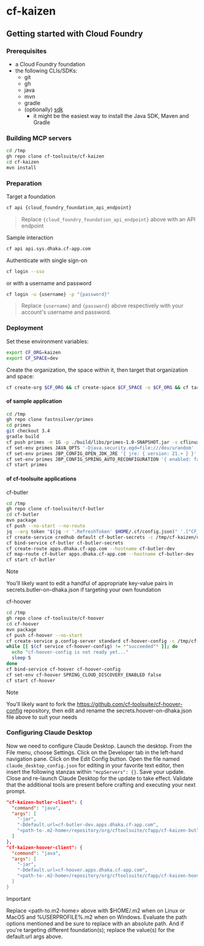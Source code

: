 # cf-kaizen

## Getting started with Cloud Foundry

### Prerequisites

* a Cloud Foundry foundation
* the following CLIs/SDKs:
  * git
  * gh
  * java
  * mvn
  * gradle
  * (optionally) [sdk](https://sdkman.io/)
    * it might be the easiest way to install the Java SDK, Maven and Gradle

### Building MCP servers

```bash
cd /tmp
gh repo clone cf-toolsuite/cf-kaizen
cd cf-kaizen
mvn install
```

### Preparation

Target a foundation

```bash
cf api {cloud_foundry_foundation_api_endpoint}
```

> Replace `{cloud_foundry_foundation_api_endpoint}` above with an API endpoint

Sample interaction

```bash
cf api api.sys.dhaka.cf-app.com
```

Authenticate with single sign-on

```bash
cf login --sso
```

or with a username and password

```bash
cf login -u {username} -p "{password}"
```

> Replace `{username}` and `{password}` above respectively with your account's username and password.

### Deployment

Set these environment variables:

```bash
export CF_ORG=kaizen
export CF_SPACE=dev
```

Create the organization, the space within it, then target that organization and space:

```bash
cf create-org $CF_ORG && cf create-space $CF_SPACE -o $CF_ORG && cf target -o $CF_ORG -s $CF_SPACE
```

#### of sample application

```bash
cd /tmp
gh repo clone fastnsilver/primes
cd primes
git checkout 3.4
gradle build
cf push primes -m 1G -p ./build/libs/primes-1.0-SNAPSHOT.jar -s cflinuxfs4 --no-start
cf set-env primes JAVA_OPTS '-Djava.security.egd=file:///dev/urandom'
cf set-env primes JBP_CONFIG_OPEN_JDK_JRE '{ jre: { version: 21.+ } }'
cf set-env primes JBP_CONFIG_SPRING_AUTO_RECONFIGURATION '{ enabled: false }'
cf start primes
```

#### of cf-toolsuite applications

cf-butler 

```bash
cd /tmp
gh repo clone cf-toolsuite/cf-butler
cd cf-butler
mvn package
cf push --no-start --no-route
jq --arg token "$(jq -r '.RefreshToken' $HOME/.cf/config.json)" '.["CF_REFRESH-TOKEN"] = $token' /tmp/cf-kaizen/config/secrets.butler-on-dhaka.json > /tmp/cf-kaizen/config/secrets.butler-on-dhaka-updated.json
cf create-service credhub default cf-butler-secrets -c /tmp/cf-kaizen/config/secrets.butler-on-dhaka-updated.json
cf bind-service cf-butler cf-butler-secrets
cf create-route apps.dhaka.cf-app.com --hostname cf-butler-dev
cf map-route cf-butler apps.dhaka.cf-app.com --hostname cf-butler-dev 
cf start cf-butler
```

> [!NOTE]
> You'll likely want to edit a handful of appropriate key-value pairs in secrets.butler-on-dhaka.json if targeting your own foundation

cf-hoover

```bash
cd /tmp
gh repo clone cf-toolsuite/cf-hoover
cd cf-hoover
mvn package
cf push cf-hoover --no-start
cf create-service p.config-server standard cf-hoover-config -c /tmp/cf-kaizen/config/secrets.hoover-on-dhaka.json
while [[ $(cf service cf-hoover-config) != *"succeeded"* ]]; do
  echo "cf-hoover-config is not ready yet..."
  sleep 5
done
cf bind-service cf-hoover cf-hoover-config
cf set-env cf-hoover SPRING_CLOUD_DISCOVERY_ENABLED false
cf start cf-hoover
```

> [!NOTE]
> You'll likely want to fork the https://github.com/cf-toolsuite/cf-hoover-config repository, then edit and rename the secrets.hoover-on-dhaka.json file above to suit your needs 

### Configuring Claude Desktop

Now we need to configure Claude Desktop.
Launch the desktop.
From the File menu, choose Settings.
Click on the Developer tab in the left-hand navigation pane.
Click on the Edit Config button.
Open the file named `claude_desktop_config.json` for editing in your favorite text editor,
then insert the following stanzas within `"mcpServers": {}`.
Save your update.
Close and re-launch Claude Desktop for the update to take effect.
Validate that the additional tools are present before crafting and executing your next prompt.

```json
"cf-kaizen-butler-client": {
  "command": "java",
  "args": [
    "-jar",
    "-Ddefault.url=cf-butler-dev.apps.dhaka.cf-app.com",
    "<path-to-.m2-home>/repository/org/cftoolsuite/cfapp/cf-kaizen-butler-client/0.0.1-SNAPSHOT/cf-kaizen-butler-client-0.0.1-SNAPSHOT.jar"
  ]
},
"cf-kaizen-hoover-client": {
  "command": "java",
  "args": [
    "-jar",
    "-Ddefault.url=cf-hoover.apps.dhaka.cf-app.com",
    "<path-to-.m2-home>/repository/org/cftoolsuite/cfapp/cf-kaizen-hoover-client/0.0.1-SNAPSHOT/cf-kaizen-hoover-client-0.0.1-SNAPSHOT.jar""
  ]
}
```

> [!IMPORTANT]
> Replace <path-to.m2-home> above with $HOME/.m2 when on Linux or MacOS and %USERPROFILE%\.m2 when on Windows.  Evaluate the path options mentioned and be sure to replace with an absolute path.
> And if you're targeting different foundation(s); replace the value(s) for the default.url args above.